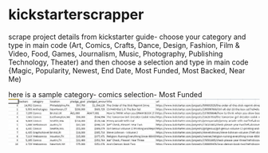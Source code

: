 # kickstarterscrapper
scrape project details from kickstarter
guide-
choose your category and type in main code
  (Art,
  Comics,
  Crafts,
  Dance,
  Design,
  Fashion,
  Film & Video,
  Food,
  Games,
  Journalism,
  Music,
  Photography,
  Publishing
  Technology,
  Theater)
and then choose a selection and type in main code
  {Magic,
  Popularity,
  Newest,
  End Date,
  Most Funded,
  Most Backed,
  Near Me)
  
  here is a sample 
  category- comics
  selection- Most Funded
  ![alt text](kickstarter.png)
